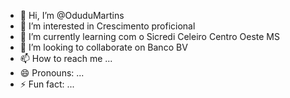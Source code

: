 - 👋 Hi, I’m @OduduMartins
- 👀 I’m interested in Crescimento proficional
- 🌱 I’m currently learning com o Sicredi Celeiro Centro Oeste MS
- 💞️ I’m looking to collaborate on Banco BV
- 📫 How to reach me ...
- 😄 Pronouns: ...
- ⚡ Fun fact: ...

<!---
OduduMartins/OduduMartins is a ✨ special ✨ repository because its `README.md` (this file) appears on your GitHub profile.
You can click the Preview link to take a look at your changes.
--->

